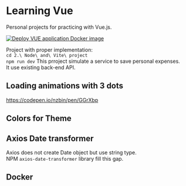 # Learning Vue

Personal projects for practicing with Vue.js.    

[![Deploy VUE application Docker image](https://github.com/alex-piccione/learning.Vue/actions/workflows/deploy.yml/badge.svg)](https://github.com/alex-piccione/learning.Vue/actions/workflows/deploy.yml)
  
Project with proper implementation:  
``cd 2.\ Node\ and\ Vite\ project``   
``npm run dev``
This prroject simulate a service to save personal expenses.  
It use existing back-end API.  

## Loading animations with 3 dots

https://codepen.io/nzbin/pen/GGrXbp


## Colors for Theme


## Axios Date transformer

Axios does not create Date object but use string type.  
NPM ``axios-date-transformer`` library fill this gap.  


## Docker

